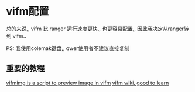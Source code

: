 # vifm配置

总的来说,, vifm 比 ranger 运行速度更快,, 也更容易配置,,  因此我决定从ranger转到 vifm..

PS:  我使用colemak键盘,, qwer使用者不建议直接复制

## 重要的教程

[vifmimg is a script to preview image in vifm](https://github.com/cirala/vifmimg)
[vifm wiki, good to learn](https://wiki.vifm.info/index.php/Main_Page)
